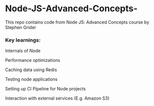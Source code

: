 # Node-JS-Advanced-Concepts-
This repo contains code from Node JS: Advanced Concepts course by Stephen Grider

### Key learnings:

Internals of Node

Performance optimizations

Caching data using Redis

Testing node applications

Setting up CI Pipeline for Node projects

Interaction with external services (E.g. Amazon S3)
